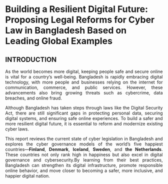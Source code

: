 # Building a Resilient Digital Future: Proposing Legal Reforms for Cyber Law in Bangladesh Based on Leading Global Examples

## INTRODUCTION

<p align="justify">
As the world becomes more digital, keeping people safe and secure online is vital for a country’s well-being. Bangladesh is rapidly embracing digital technology, with more people and businesses relying on the internet for communication, commerce, and public services. However, these advancements also bring growing threats such as cybercrime, data breaches, and online fraud.
</p>

<p align="justify">
Although Bangladesh has taken steps through laws like the Digital Security Act, there are still significant gaps in protecting personal data, securing digital systems, and ensuring safe online experiences. To build a safer and more resilient digital future, it is essential to reform and modernize existing cyber laws.
</p>

<p align="justify">
This report reviews the current state of cyber legislation in Bangladesh and explores the cyber governance models of the world’s five happiest countries—<strong>Finland</strong>, <strong>Denmark</strong>, <strong>Iceland</strong>, <strong>Sweden</strong>, and <strong>the Netherlands</strong>. These countries not only rank high in happiness but also excel in digital governance and cybersecurity.By learning from their best practices, Bangladesh can strengthen its digital infrastructure, promote responsible online behavior, and move closer to becoming a safer, more inclusive, and happier digital nation.
</p>

